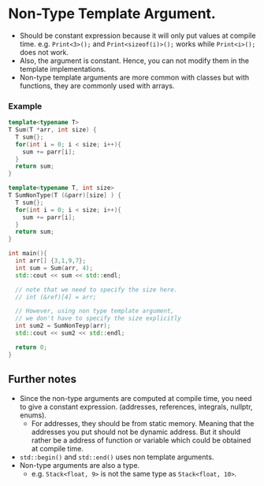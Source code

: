 # Non-Type Template Argument.

- Should be constant expression because it will only put values at compile
  time.
  e.g. `Print<3>();` and `Print<sizeof(i)>();` works while `Print<i>();`
  does not work.
- Also, the argument is constant. Hence, you can not modify them in the
  template implementations.
- Non-type template arguments are more common with classes but with
  functions, they are commonly used with arrays.


### Example
```cpp
template<typename T>
T Sum(T *arr, int size) {
  T sum{};
  for(int i = 0; i < size; i++){
    sum += parr[i];
  }
  return sum;
}

template<typename T, int size>
T SumNonType(T (&parr)[size] ) {
  T sum{};
  for(int i = 0; i < size; i++){
    sum += parr[i];
  }
  return sum;
}

int main(){
  int arr[] {3,1,9,7};
  int sum = Sum(arr, 4);
  std::cout << sum << std::endl;

  // note that we need to specify the size here.
  // int (&ref)[4] = arr;

  // However, using non type template argument,
  // we don't have to specify the size explicitly
  int sum2 = SumNonTeyp(arr);
  std::cout << sum2 << std::endl;

  return 0;
}
```

## Further notes
- Since the non-type arguments are computed at compile time, you need to
  give a constant expression. (addresses, references, integrals, nullptr,
  enums).
  - For addresses, they should be from static memory. Meaning that the
    addresses you put should not be dynamic address. But it should rather
    be a address of function or variable which could be obtained at compile
    time.
- `std::begin()` and `std::end()` uses non template arguments.
- Non-type arguments are also a type.
  - e.g. `Stack<float, 9>` is not the same type as `Stack<float, 10>`.